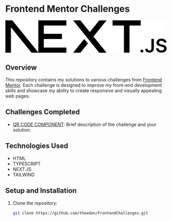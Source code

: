# Frontend Mentor Challenges

![Logo](./public/next.svg)

## Overview

This repository contains my solutions to various challenges from [Frontend Mentor](https://www.frontendmentor.io/). Each challenge is designed to improve my front-end development skills and showcase my ability to create responsive and visually appealing web pages.

## Challenges Completed

- [QR CODE COMPONENT](https://www.frontendmentor.io/challenges/qr-code-component-iux_sIO_H/hub): Brief description of the challenge and your solution.

## Technologies Used

- HTML
- TYPESCRIPT
- NEXT.JS
- TAILWIND

## Setup and Installation

1. Clone the repository:

   ```bash
   git clone https://github.com/theedon/FrontendChallenges.git
   ```
